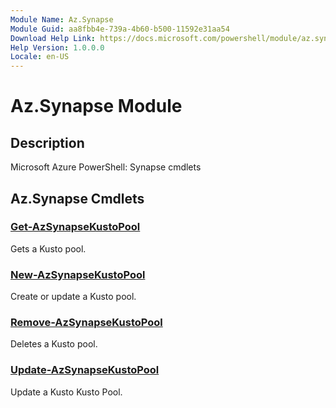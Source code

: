 ```yaml
---
Module Name: Az.Synapse
Module Guid: aa8fbb4e-739a-4b60-b500-11592e31aa54
Download Help Link: https://docs.microsoft.com/powershell/module/az.synapse
Help Version: 1.0.0.0
Locale: en-US
---
```


# Az.Synapse Module
## Description
Microsoft Azure PowerShell: Synapse cmdlets

## Az.Synapse Cmdlets
### [Get-AzSynapseKustoPool](Get-AzSynapseKustoPool.md)
Gets a Kusto pool.

### [New-AzSynapseKustoPool](New-AzSynapseKustoPool.md)
Create or update a Kusto pool.

### [Remove-AzSynapseKustoPool](Remove-AzSynapseKustoPool.md)
Deletes a Kusto pool.

### [Update-AzSynapseKustoPool](Update-AzSynapseKustoPool.md)
Update a Kusto Kusto Pool.

